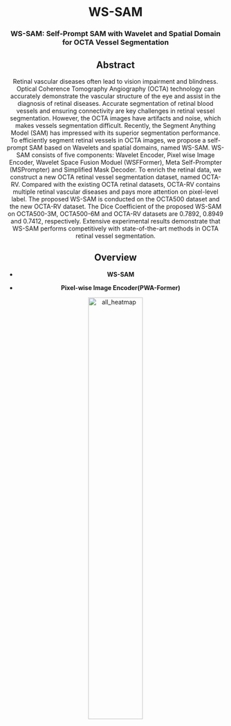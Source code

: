 
<div align="center">
<h1>WS-SAM </h1>
<h3>WS-SAM: Self-Prompt SAM with Wavelet and Spatial Domain for OCTA Vessel Segmentation</h3>

## Abstract
Retinal vascular diseases often lead to vision impairment and blindness. Optical Coherence Tomography Angiography (OCTA) technology can accurately demonstrate the vascular structure of the eye  and assist in the diagnosis of retinal diseases. Accurate segmentation of retinal blood vessels and  ensuring connectivity are key challenges in retinal vessel segmentation. However, the OCTA images  have artifacts and noise, which makes vessels segmentation difficult. Recently, the Segment Anything Model (SAM) has impressed with its superior segmentation performance. To efficiently segment retinal vessels in OCTA images, we propose a self-prompt SAM based on Wavelets and spatial domains,  named WS-SAM. WS-SAM consists of five components: Wavelet Encoder, Pixel wise Image Encoder, Wavelet Space Fusion Moduel (WSFFormer), Meta Self-Prompter (MSPrompter) and Simplified Mask Decoder. To enrich the retinal data, we construct a new OCTA retinal vessel segmentation dataset,  named OCTA-RV. Compared with the existing OCTA retinal datasets, OCTA-RV contains multiple retinal vascular diseases and pays more attention on pixel-level label. The proposed WS-SAM  is conducted on the OCTA500 dataset and the new OCTA-RV dataset. The Dice Coefficient of the  proposed WS-SAM on OCTA500-3M, OCTA500-6M and OCTA-RV datasets are 0.7892, 0.8949 and 0.7412, respectively. Extensive experimental results demonstrate that WS-SAM performs competitively with state-of-the-art methods in OCTA retinal vessel segmentation.

## Overview
* **WS-SAM**
  
* **Pixel-wise Image Encoder(PWA-Former)**

<p align="center">
  <img src="assets/all_heatmap.png" alt="all_heatmap" width="50%">
</p>

